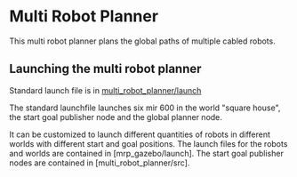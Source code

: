 # Multi Robot Planner

This multi robot planner plans the global paths of multiple cabled robots.

## Launching the multi robot planner

Standard launch file is in [multi_robot_planner/launch](../multi_robot_planner/launch/global_planner_robots.launch)

The standard launchfile launches six mir 600 in the world "square house", the start goal publisher node and the global planner node.

It can be customized to launch different quantities of robots in different worlds with different start and goal positions.
The launch files for the robots and worlds are contained in [mrp_gazebo/launch].
The start goal publisher nodes are contained in [multi_robot_planner/src].
